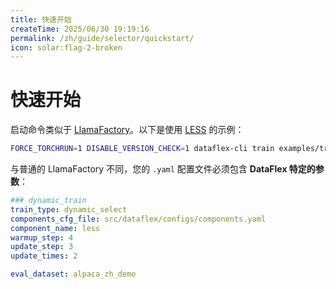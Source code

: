 ```yaml
---
title: 快速开始
createTime: 2025/06/30 19:19:16
permalink: /zh/guide/selector/quickstart/
icon: solar:flag-2-broken
---
```


# 快速开始

启动命令类似于 [LlamaFactory](https://github.com/hiyouga/LLaMA-Factory)。以下是使用 [LESS](https://arxiv.org/abs/2402.04333) 的示例：

```bash
FORCE_TORCHRUN=1 DISABLE_VERSION_CHECK=1 dataflex-cli train examples/train_lora/selectors/less.yaml
```

与普通的 LlamaFactory 不同，您的 `.yaml` 配置文件必须包含 **DataFlex 特定的参数**：

```yaml
### dynamic_train
train_type: dynamic_select
components_cfg_file: src/dataflex/configs/components.yaml
component_name: less
warmup_step: 4
update_step: 3
update_times: 2

eval_dataset: alpaca_zh_demo
```
